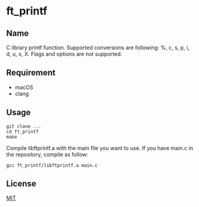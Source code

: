 # ft_printf

## Name
C library printf function.
Supported conversions are following: %, c, s, p, i, d, u, x, X.
Flags and options are not supported.

## Requirement
- macOS
- clang
  
## Usage
```
git clone ...
cd ft_printf
make
```
Compile libftprintf.a with the main file you want to use.
If you have main.c in the repository, compile as follow:
```
gcc ft_printf/libftprintf.a main.c
```
## License
[MIT](https://github.com/yuto1009/ft_printf/blob/master/LICENSE)
